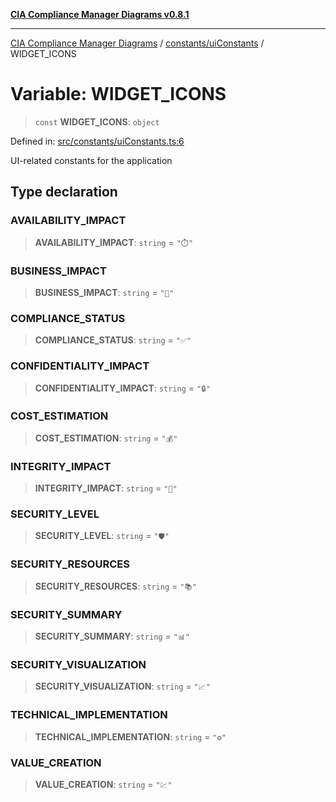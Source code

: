 [**CIA Compliance Manager Diagrams v0.8.1**](../../../README.md)

***

[CIA Compliance Manager Diagrams](../../../modules.md) / [constants/uiConstants](../README.md) / WIDGET\_ICONS

# Variable: WIDGET\_ICONS

> `const` **WIDGET\_ICONS**: `object`

Defined in: [src/constants/uiConstants.ts:6](https://github.com/Hack23/cia-compliance-manager/blob/4236f4375d9cfb0505c191818eeb5443ec527132/src/constants/uiConstants.ts#L6)

UI-related constants for the application

## Type declaration

### AVAILABILITY\_IMPACT

> **AVAILABILITY\_IMPACT**: `string` = `"⏱️"`

### BUSINESS\_IMPACT

> **BUSINESS\_IMPACT**: `string` = `"🏢"`

### COMPLIANCE\_STATUS

> **COMPLIANCE\_STATUS**: `string` = `"✅"`

### CONFIDENTIALITY\_IMPACT

> **CONFIDENTIALITY\_IMPACT**: `string` = `"🔒"`

### COST\_ESTIMATION

> **COST\_ESTIMATION**: `string` = `"💰"`

### INTEGRITY\_IMPACT

> **INTEGRITY\_IMPACT**: `string` = `"🔐"`

### SECURITY\_LEVEL

> **SECURITY\_LEVEL**: `string` = `"🛡️"`

### SECURITY\_RESOURCES

> **SECURITY\_RESOURCES**: `string` = `"📚"`

### SECURITY\_SUMMARY

> **SECURITY\_SUMMARY**: `string` = `"📊"`

### SECURITY\_VISUALIZATION

> **SECURITY\_VISUALIZATION**: `string` = `"📈"`

### TECHNICAL\_IMPLEMENTATION

> **TECHNICAL\_IMPLEMENTATION**: `string` = `"⚙️"`

### VALUE\_CREATION

> **VALUE\_CREATION**: `string` = `"💹"`
